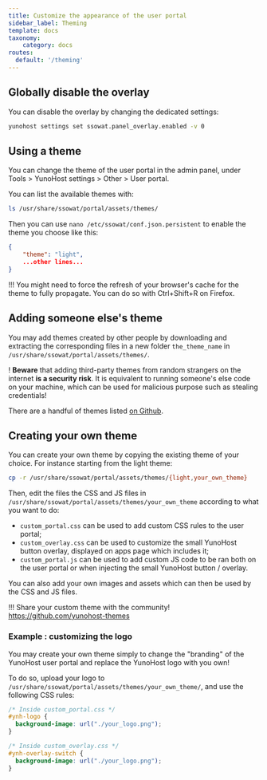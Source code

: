```yaml
---
title: Customize the appearance of the user portal
sidebar_label: Theming
template: docs
taxonomy:
    category: docs
routes:
  default: '/theming'
---
```


## Globally disable the overlay

You can disable the overlay by changing the dedicated settings:

```bash
yunohost settings set ssowat.panel_overlay.enabled -v 0
```

## Using a theme

You can change the theme of the user portal in the admin panel, under Tools > YunoHost settings > Other > User portal.

You can list the available themes with:

```bash
ls /usr/share/ssowat/portal/assets/themes/
```

Then you can use `nano /etc/ssowat/conf.json.persistent` to enable the theme you choose like this:

```json
{
    "theme": "light",
    ...other lines...
}
```

!!! You might need to force the refresh of your browser's cache for the theme to fully propagate. You can do so with Ctrl+Shift+R on Firefox.

## Adding someone else's theme

You may add themes created by other people by downloading and extracting the corresponding files in a new folder `the_theme_name` in `/usr/share/ssowat/portal/assets/themes/`.

! **Beware** that adding third-party themes from random strangers on the internet **is a security risk**. It is equivalent to running someone's else code on your machine, which can be used for malicious purpose such as stealing credentials!

There are a handful of themes listed [on Github](https://github.com/yunohost-themes).

## Creating your own theme

You can create your own theme by copying the existing theme of your choice. For instance starting from the light theme:

```bash
cp -r /usr/share/ssowat/portal/assets/themes/{light,your_own_theme}
```

Then, edit the files the CSS and JS files in `/usr/share/ssowat/portal/assets/themes/your_own_theme` according to what you want to do:

- `custom_portal.css` can be used to add custom CSS rules to the user portal;
- `custom_overlay.css` can be used to customize the small YunoHost button overlay, displayed on apps page which includes it;
- `custom_portal.js` can be used to add custom JS code to be ran both on the user portal or when injecting the small YunoHost button / overlay.

You can also add your own images and assets which can then be used by the CSS and JS files.

!!! Share your custom theme with the community! https://github.com/yunohost-themes

### Example : customizing the logo

You may create your own theme simply to change the "branding" of the YunoHost user portal and replace the YunoHost logo with you own!

To do so, upload your logo to `/usr/share/ssowat/portal/assets/themes/your_own_theme/`, and use the following CSS rules:

```css
/* Inside custom_portal.css */
#ynh-logo {
  background-image: url("./your_logo.png");
}

/* Inside custom_overlay.css */
#ynh-overlay-switch {
  background-image: url("./your_logo.png");
}
```
